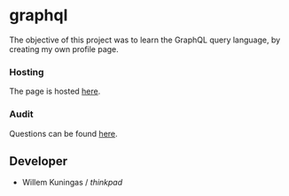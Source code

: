 # graphql

The objective of this project was to learn the GraphQL query language, by creating my own profile page.

### Hosting

The page is hosted [here](https://kalamaja1.github.io).

### Audit

Questions can be found [here](https://github.com/01-edu/public/tree/master/subjects/graphql/audit).


## Developer
- Willem Kuningas / *thinkpad*